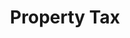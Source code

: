 ---
layout: bos_content
permalink: /featured-analysis/property-tax/
title: Property Tax
components:
- breadcrumbs:
  - title: Home
    url: "/"
  - title: Budget
    url: "/budget"
  - title: Featured Analysis
    url: "/featured-analysis/"
  - current: Property Tax
  - published: 4/13/17
- intro:
  - title: Property tax
    short_desc: >
      The property tax levy has always been the City’s largest, providing 
      over two-thirds of all recurring City revenue, and most dependable 
      source of revenue and is fundamental to the financial health 
      of the City. 
    description: >
      In FY17 the net property tax levy (levy less a reserve for abatements) 
      totals $2.048 billion, providing 69.6% of recurring revenue. In FY18, 
      the net property tax levy is estimated to total $2.159 billion and 
      accounts for 69.6% of budgeted recurring revenues.
    sidebar_menu: true    
- text_block:
  - title: Effects of Proposition 2 &frac12;
- text_col_2:
  - col: >
      <h5>Constraints on property tax revenue</h5>
      <p> Recently, property values in Boston have been increasing steadily. In FY16, 
      property values increased by $17.3 billion or 15.6%, and in FY17, property 
      values increased by $15.9 billion or 12.4% to $143.9 billion. However, in 
      Massachusetts Proposition 2 &frac12; constrains the amount of property tax revenue 
      the City can raise each year from its existing tax base. This means that 
      while the property values have grown 44% since FY14, property tax revenue 
      has only grown 17% due to proposition 2 &frac12;.<blockquote>While still maximizing 
      the City’s property tax revenue under Proposition 2 &frac12;, 
      Mayor Walsh and the Boston City Council expanded the residential exemption in 
      2017 which lowered Boston homeowner’s property tax in 2017. The change reduced 
      the average property tax bill for single-family, owner occupied homes by $299.</blockquote></p>
  - col: >
      <h5>Limiting the total property tax levy</h5>
      <p>Proposition 2 &frac12; has been the overwhelming factor affecting the City’s property 
      tax levy since being passed in 1980. Proposition 2 &frac12; limits the property tax levy 
      in a city or town to no more than 2.5% of the total fair cash value of all taxable 
      real and personal property. It also limits the total property tax levy to no more 
      than a 2.5% increase over the prior year’s total levy with certain provisions 
      for new construction.</p>
      <p>Finally, Proposition 2 &frac12; provides for local overrides of the levy limit and a 
      local option to exclude certain debt from the limit by referendum. The City of 
      Boston has never sought a vote to either override the levy limitations or exclude 
      any debt from the limit. In each year since FY85, the City has increased its levy 
      by the allowable 2.5%. These increases have grown as the levy has grown, beginning 
      in FY85 at $8.4 million and reaching $50 million in FY18.</p>
- text_col_2:
  - col: >
      <h5>New growth</h5>
      <p>During these same years, the levy has also been positively impacted by taxable 
      new value or “new growth.” New growth can arise from both real and personal property. 
      Thanks to efforts to attract business development to Boston and grow its housing 
      stock, Boston experienced unprecedented new growth property tax revenue in FY17, 
      which is outside of Proposition 2 &frac12;.</p>
      <p>Last year, the City saw construction projects in the Seaport District, the Longwood 
      Medical Area and the New Balance headquarters in Brighton Landing enter the tax base. 
      Residential development, which is linked to Mayor Walsh’s housing production goals, 
      accounted for 60% of the new growth. New growth is expected to be approximately $50 
      million in FY18, which is very high compared to historical levels of new growth 
      seen prior to FY17.</p>
  - col: >
      <h5>Property tax growth</h5>
      <p>Property tax growth from new growth has exceeded that from the allowable 2.5% 
      increase in 21 of the last 34 years. However, as was evident during the last 
      recession - new growth revenue is volatile, and depends on the development cycle.</p>
      <p>It is important for the financial health of the City that the property tax levy continues 
      to grow, but efforts continue to reduce reliance on the property tax through increasing 
      existing or establishing new local revenue sources as discussed in the previous section. 
      <blockquote>The percentage of the total tax levy being borne by residential taxpayers 
      increased from 36.2% to 38.6% between FY09 and FY17. This shift is due to the larger 
      increase in residential property values in the levy compared to commercial 
      property values.</blockquote></p>
- text_block:
  - title: Property tax factors
- text_col_2:
  - col: >
      <h5>Positive signs</h5>
      <p>Indicators of the property tax in the current economy are improving as well. Office 
      vacancy rates, an indicator of commercial real estate value, are declining from their 
      peak. According to the firm Colliers International, the City had a vacancy rate of 11.3% 
      as of fourth quarter 2016. <blockquote>The median sales price, adjusted for inflation, 
      for a single-family home in Boston increased by 1.5% per year between the fourth 
      quarter 2006, $421,450, and the fourth quarter of 2016 $488,750, posting a 7.1% increase 
      from the fourth quarter in 2015.</blockquote></p>
  - col: >
      <h5>Proposition 2 &frac12; ceiling</h5>
      <p>Any significant decline in property values can present a problem for cities as dependent 
      on the property tax as Boston. As property values decreased in the early 1990’s, and the 
      City continued each year to maximize the allowable levy increase under Proposition 2 &frac12;, 
      the levy rapidly approached the levy ceiling of 2.5% of total assessed value.</p>
      <p>Reaching the 2.5% ceiling would have further limited the City’s capacity to increase 
      the annual levy.</p>
- text_col_2:
  - col: >
      <h5>Market depreciation and growth</h5>
      <p>However, due to years of strong new growth increases, the City has some space between 
      its FY17 net effective tax rate of 1.45% and the tax levy ceiling of 2.5%. If the real 
      estate market were to depreciate, the City’s lack of proximity to the 2.5% property tax 
      rate threshold will insulate revenues from an immediate shock. However, if values were 
      depressed long enough, future growth of the property tax would be impaired.</p>
  - col: >
      <h5>Property tax collection rate</h5>
      <p>Tax collection remedies as prescribed by statute are utilized when taxes become 
      delinquent. The City’s ability to secure its right to foreclose by recording its tax 
      title lien at the Registry of Deeds is the most effective tool available for payment 
      enforcement. The property tax collection rate was 99.3% of the FY16 gross 
      tax levy as of June 30, 2016.</p>
- grid:
  - grid_title: More budget analysis
  - title: Handy dandy title
    body: >
      Tempting copy that would make someone click this featured analysis card.
    img: https://www.boston.gov/sites/default/files/styles/grid_card_image/public/allston2.jpg?itok=jMsIfnJ6
    link: /#/
  - title: This one's witty, too
    body: >
      Tempting copy that would make someone click this featured analysis card.
    img: https://www.boston.gov/sites/default/files/styles/grid_card_image/public/backbay5.jpg?itok=sA4Mz_05
    link: /#/
  - title: Rumple Stiltskin
    body: >
      Tempting copy that would make someone click this featured analysis card.
    img: https://www.boston.gov/sites/default/files/styles/grid_card_image/public/bayvillage3.jpg?itok=iDf79UIP
    link: /#/
---
